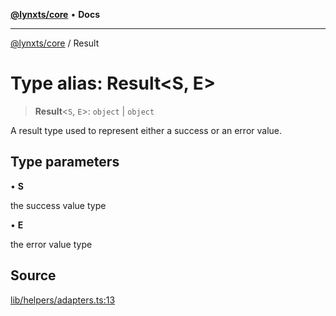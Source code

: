 [**@lynxts/core**](../README.md) • **Docs**

***

[@lynxts/core](../README.md) / Result

# Type alias: Result\<S, E\>

> **Result**\<`S`, `E`\>: `object` \| `object`

A result type used to represent either a success or an error value.

## Type parameters

• **S**

the success value type

• **E**

the error value type

## Source

[lib/helpers/adapters.ts:13](https://github.com/JoseLion/lynxts/blob/main/packages/core/src/lib/helpers/adapters.ts#L13)
